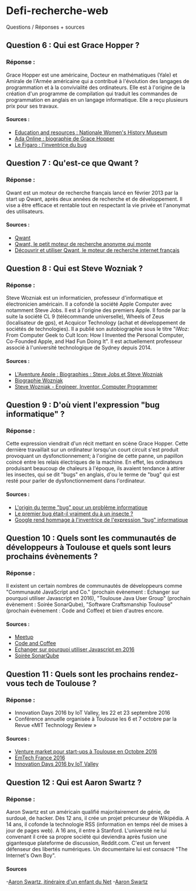 # Defi-recherche-web
Questions / Réponses + sources

## Question 6 : Qui est Grace Hopper ?

### Réponse : 

Grace Hopper est une américaine, Docteur en mathématiques (Yale) et Amirale de l'Armée américaine qui a contribué à l'évolution des langages de programmation et à la convivialité des ordinateurs. Elle est à l'origine de la création d'un programme de compilation qui traduit les commandes de programmation en anglais en un langage informatique. Elle a reçu plusieurs prix pour ses travaux.

#### Sources : 

- [Education and resources : Nationale Women's History Museum](https://www.nwhm.org/education-resources/biography/biographies/grace-murray-hopper/)
- [Ada Online : biographie de Grace Hopper](http://www.ada-online.org/frada/spip93a3.html?article100)
- [Le Figaro : l'inventrice du bug](http://www.lefigaro.fr/culture/2013/12/09/03004-20131209ARTFIG00311-grace-hopper-l-inventrice-du-bug.php)


## Question 7 : Qu'est-ce que Qwant ?

### Réponse :

Qwant est un moteur de recherche français lancé en février 2013 par la start up Qwant, après deux années de recherche et de développement. Il vise a être efficace et rentable tout en respectant la vie privée et l'anonymat des utilisateurs.

#### Sources : 

- [Qwant](https://www.qwant.com/?l=fr_fr)
- [Qwant, le petit moteur de recherche anonyme qui monte](http://www.lemonde.fr/pixels/article/2016/06/22/qwant-le-petit-moteur-de-recherche-anonyme-qui-monte_4955968_4408996.html)
- [Découvrir et utiliser Qwant, le moteur de recherche internet français](http://www.lesnumeriques.com/vie-du-net/decouvrir-utiliser-qwant-moteur-recherche-internet-francais-a2617.html)


## Question 8 : Qui est Steve Wozniak ?

### Réponse :

Steve Wozniak est un informaticien, professeur d'informatique et électronicien américain. Il a cofondé la société Apple Computer avec notamment Steve Jobs. Il est à l'origine des premiers Apple. Il fonde par la suite la société CL 9 (télécommande universelle), Wheels of Zeus (localisateur de gps), et Acquicor Technology (achat et développement de sociétés de technologies). Il a publié son autobiographie sous le titre "iWoz: From Computer Geek to Cult Icon: How I Invented the Personal Computer, Co-Founded Apple, and Had Fun Doing It". Il est actuellement professeur associé à l'université technologique de Sydney depuis 2014. 

#### Sources : 

- [L'Aventure Apple : Biographies : Steve Jobs et Steve Wozniak](http://www.aventure-apple.com/bios/steves.html)
- [Biographie Wozniak](http://www.stevejobs.fr/biographie-wozniak/)
- [Steve Wozniak - Engineer, Inventor, Computer Programmer](http://www.biography.com/people/steve-wozniak-9537334#later-career)


## Question 9 : D'où vient l'expression "bug informatique" ?

### Réponse :

Cette expression viendrait d'un récit mettant en scène Grace Hopper. Cette dernière travaillait sur un ordinateur lorsqu'un court circuit s'est produit provoquant un dysfonctionnement; à l'origine de cette panne, un papillon coincé entre les relais électriques de la machine. En effet, les ordinateurs produisant beaucoup de chaleurs à l'époque, ils avaient tendance à attirer les insectes, qui se dit "bugs" en anglais, d'ou le terme de "bug" qui est resté pour parler de dysfonctionnement dans l'ordinateur.

#### Sources : 

- [L'origin du terme "bug" pour un problème informatique](http://www.presse-citron.net/anecdote-connaissez-vous-lorigine-du-bug-informatique/)
- [Le premier bug était-il vraiment du à un insecte ?](http://www.le-toaster.fr/tech/le-premier-bug-informatique/)
- [Google rend hommage à l'inventrice de l'expression "bug" informatique](http://www.midilibre.fr/2013/12/09/google-rend-hommage-a-l-inventrice-de-l-expression-bug-informatique,794786.php)


## Question 10 : Quels sont les communautés de développeurs à Toulouse et quels sont leurs prochains évènements ?

### Réponse : 

Il existent un certain nombres de communautés de développeurs comme "Communauté JavaScript and Co." (prochain évènement : Echanger sur pourquoi utiliser Javascript en 2016), "Toulouse Java User Group" (prochain évènement : Soirée SonarQube), "Software Craftsmanship Toulouse" (prochain évènement : Code and Coffee) et bien d'autres encore. 

#### Sources : 

- [Meetup](https://www.meetup.com/fr-FR/)
- [Code and Coffee](https://www.meetup.com/fr-FR/Software-Craftsmanship-Toulouse/events/233993928/)
- [Echanger sur pourquoi utiliser Javascript en 2016](https://www.meetup.com/fr-FR/JavaScript-and-Co/events/233735373/)
- [Soirée SonarQube](https://www.meetup.com/fr-FR/Toulouse-Java-User-Group/events/233230640/)


## Question 11 : Quels sont les prochains rendez-vous tech de Toulouse ?

### Réponse : 

- Innovation Days 2016 by IoT Valley, les 22 et 23 septembre 2016
- Conférence annuelle organisée à Toulouse les 6 et 7 octobre par la Revue «MIT Technology Review » 

#### Sources : 

- [Venture market pour start-ups à Toulouse en Octobre 2016](http://www.marketing-territorial.org/2016/05/venture-market-pour-start-ups-a-toulouse-en-octobre-2016.html)
- [EmTech France 2016](http://www.emtechfrance.com/)
- [Innovation Days 2016 by IoT Valley](http://innovation-day.fr/)


## Question 12 : Qui est Aaron Swartz ?

### Réponse : 

 Aaron Swartz est un américain qualifié majoritairement de génie, de surdoué, de hacker. Dès 12 ans, il crée un projet précurseur de Wikipédia. A 14 ans, il cofonde la technologie RSS (information en temps réel de mises à jour de pages web). A 16 ans, il entre à Stanford. L'université ne lui convenant il crée sa propre société qui deviendra après fusion une gigantesque plateforme de discussion, Reddit.com. C'est un fervent défenseur des libertés numériques. Un documentaire lui est consacré "The Internet's Own Boy". 

#### Sources 

-[Aaron Swartz, itinéraire d'un enfant du Net](http://www.lemonde.fr/pixels/article/2014/06/30/aaron-swartz-itineraire-d-un-enfant-du-net_4447830_4408996.html)
-[Aaron Swartz](http://www.aaronsw.com/)

